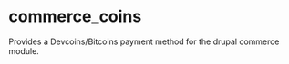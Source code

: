 commerce_coins
==============

Provides a Devcoins/Bitcoins payment method for the drupal commerce module.